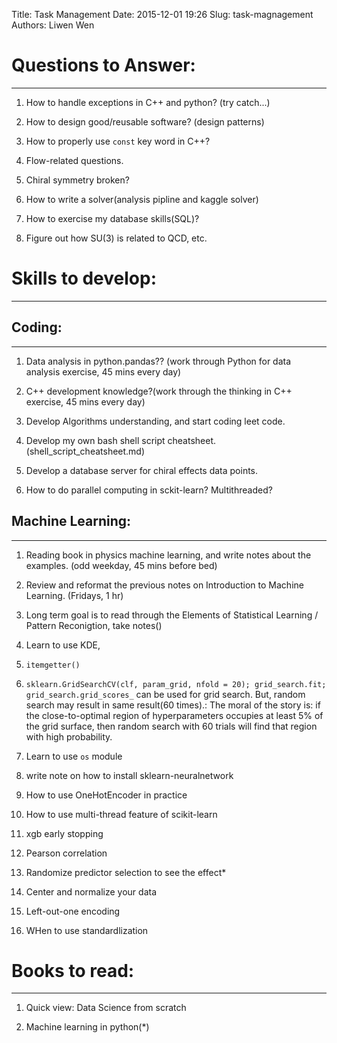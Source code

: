 Title: Task Management
Date: 2015-12-01 19:26
Slug: task-magnagement
Authors: Liwen Wen

# Questions to Answer: 
---
1. How to handle exceptions in C++ and python? (try catch...)

2. How to design good/reusable software? (design patterns)

3. How to properly use `const` key word in C++? 

4. Flow-related questions.

5. Chiral symmetry broken?

6. How to write a solver(analysis pipline and kaggle solver)

7. How to exercise my database skills(SQL)? 

8. Figure out how SU(3) is related to QCD, etc. 

# Skills to develop:
---
## Coding: 
---

   1. Data analysis in python.pandas?? (work through Python for data analysis exercise, 45 mins every day)

   2. C++ development knowledge?(work through the thinking in C++ exercise, 45 mins every day)

   3. Develop Algorithms understanding, and start coding leet code.

   4. Develop my own bash shell script cheatsheet.(shell_script_cheatsheet.md)  

   5. Develop a database server for chiral effects data points. 

   6. How to do parallel computing in sckit-learn? Multithreaded?

## Machine Learning:
---
  
   1. Reading book in physics machine learning, and write notes about the examples. (odd weekday, 45 mins before bed) 

   2. Review and reformat the previous notes on Introduction to Machine Learning. (Fridays, 1 hr)

   3. Long term goal is to read through the Elements of Statistical Learning / Pattern Reconigtion, take notes() 

   4. Learn to use KDE,

   5. `itemgetter()`

   6. `sklearn.GridSearchCV(clf, param_grid, nfold = 20); grid_search.fit; grid_search.grid_scores_` can be used for grid search. But, random search may result in same result(60 times).: The moral of the story is: if the close-to-optimal region of hyperparameters occupies at least 5% of the grid surface, then random search with 60 trials will find that region with high probability. 

   7. Learn to use `os` module

   8. write note on how to install sklearn-neuralnetwork

   9. How to use OneHotEncoder in practice

   10. How to use multi-thread feature of scikit-learn

   11. xgb early stopping

   12. Pearson correlation

   13. Randomize predictor selection to see the effect*

   15. Center and normalize your data

   16. Left-out-one encoding

   17. WHen to use standardlization
# Books to read:
---
1. Quick view: Data Science from scratch

2. Machine learning in python(\*)
